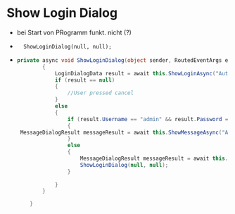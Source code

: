 # Show Login Dialog

- bei Start von PRogramm funkt. nicht (?)

- `  ShowLoginDialog(null, null);`

- ```c#
  private async void ShowLoginDialog(object sender, RoutedEventArgs e)
          {
              LoginDialogData result = await this.ShowLoginAsync("Authentication", "Enter your credentials", new LoginDialogSettings { ColorScheme = this.MetroDialogOptions.ColorScheme, InitialUsername = "MahApps" });
              if (result == null)
              {
                  //User pressed cancel
              }
              else
              {
                  if (result.Username == "admin" && result.Password == "admin")
                  {
   MessageDialogResult messageResult = await this.ShowMessageAsync("Authentication Information", String.Format("{0} succesfully logged in. ", result.Username));
                  }
                  else
                  {
                      MessageDialogResult messageResult = await this.ShowMessageAsync("LogIn-Error","Username or Password incorrect. Please try again.");
                      ShowLoginDialog(null, null);
                  }
                 
              }
          }
  
      }
  ```

  

